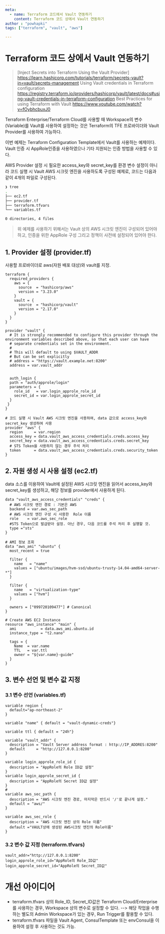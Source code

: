 ```yaml
---
meta:
  - name: Terraform 코드에서 Vault 연동하기
    content: Terraform 코드 상에서 Vault 연동하기
author : "powhapki"
tags: ["terraform", "vault", "aws"]

---
```


# Terraform 코드 상에서 Vault 연동하기

> [Inject Secrets into Terraform Using the Vault Provider] <https://learn.hashicorp.com/tutorials/terraform/secrets-vault?in=vault/secrets-management> 
> Using Vault credentials in Terraform configuration <https://registry.terraform.io/providers/hashicorp/vault/latest/docs#using-vault-credentials-in-terraform-configuration>
> Best Practices for using Terraform with Vault <https://www.youtube.com/watch?v=fOybhcbuxJ0> 

Terraform Enterprise/Terraform Cloud를 사용할 때 Workspace의 변수(Variable)를 Vault를 사용하여 설정하는 것은 Terraform의 TFE 프로바이더와 Vault Provider를 사용하여 가능하다.

이번 예제는 Terraform Configuration Template에서 Vault를 사용하는 예제이다. Vault 인증 시 AppRole인증을 사용하였으나 기타 지원되는 인증 방법을 사용할 수 있다.

AWS Provider 설정 시 필요한 access_key와 secret_key를 환경 변수 설정이 아니라 코드 실행 시 Vault AWS 시크릿 엔진을 사용하도록 구성된 예제로, 코드는 다음과 같이 4개의 파일로 구성된다.

```bash
❯ tree
.
├── ec2.tf
├── provider.tf
├── terraform.tfvars
└── variables.tf

0 directories, 4 files
```

> 위 예제를 사용하기 위해서는 Vault 상의 AWS 시크릿 엔진이 구성되어 있어야 하고, 인증을 위한 AppRole 구성 그리고 정책이 사전에 설정되어 있어야 한다.

## 1. Provider 설정 (provider.tf)
사용할 프로바이더로 aws(자원 배포 대상)와 vault를 지정.


```hcl
terraform {
  required_providers {
    aws = {
      source  = "hashicorp/aws"
      version = "3.23.0"
    }
    vault = {
      source  = "hashicorp/vault"
      version = "2.17.0"
    }
  }
}

provider "vault" {
  # It is strongly recommended to configure this provider through the environment variables described above, so that each user can have
  # separate credentials set in the environment.
  #
  # This will default to using $VAULT_ADDR
  # But can be set explicitly
  # address = "https://vault.example.net:8200"
  address = var.vault_addr

  
  auth_login {
  path = "auth/approle/login"
  parameters = {
    role_id   = var.login_approle_role_id
    secret_id = var.login_approle_secret_id
  }
 }
}

# 코드 실행 시 Vault AWS 시크릿 엔진을 사용하여, data 값으로 access_key와 secret_key 생성하여 사용
provider "aws" {
  region     = var.region
  access_key = data.vault_aws_access_credentials.creds.access_key
  secret_key = data.vault_aws_access_credentials.creds.secret_key
  # STS Token을 사용하지 않는 경우 주석 처리
  token      = data.vault_aws_access_credentials.creds.security_token
}

```

## 2. 자원 생성 시 사용 설정 (ec2.tf)
data 소스를 이용하여 Vault에 설정된 AWS 시크릿 엔진을 읽어서 access_key와 secret_key를 생성하고, 해당 정보를 provider에서 사용하게 된다.

```hcl
data "vault_aws_access_credentials" "creds" {
  # AWS 시크릿 엔진 경로 : 기본은 AWS
  backend = var.aws_sec_path
  # AWS 시크릿 엔진 구성 시 사용한  Role 이름
  role    = var.aws_sec_role
  #STS Token으로 발급받아 설정. 아닌 경우, 다음 코드를 주석 처리 후 실행할 것.
  type ="sts"
}

# AMI 정보 조회
data "aws_ami" "ubuntu" {
  most_recent = true

  filter {
    name   = "name"
    values = ["ubuntu/images/hvm-ssd/ubuntu-trusty-14.04-amd64-server-*"]
  }

  filter {
    name   = "virtualization-type"
    values = ["hvm"]
  }

  owners = ["099720109477"] # Canonical
}

# Create AWS EC2 Instance
resource "aws_instance" "main" {
  ami           = data.aws_ami.ubuntu.id
  instance_type = "t2.nano"

  tags = {
    Name  = var.name
    TTL   = var.ttl
    owner = "${var.name}-guide"
  }
}
```

## 3. 변수 선언 및 변수 값 지정
### 3.1 변수 선언 (variables.tf)


```hcl
variable region {
  default="ap-northeast-2"
}

variable "name" { default = "vault-dynamic-creds"}

variable ttl { default = "24h"}

variable "vault_addr" {
  description = "Vault Server address format : http://IP_ADDRES:8200"
  default     = "http://127.0.0.1:8200"
}

variable login_approle_role_id {
  description = "AppRole의 Role ID값 설정"
}
variable login_approle_secret_id {
  description = "AppRole의 Secret ID값 설정"
}
# 
variable aws_sec_path {
  description = "AWS 시크릿 엔진 경로, 마지막은 반드시 '/'로 끝나게 설정."
  default = "aws/"
}

variable aws_sec_role {
  description = "AWS 시크릿 엔진 상의 Role 이름"
  default ="VAULT상에 생성된 AWS시크릿 엔진의 Role이름"
}
```

### 3.2 변수 값 지정 (terraform.tfvars)

```hcl
vault_addr="http://127.0.0.1:8200" 
login_approle_role_id="AppRole의 Role_ID값"
login_approle_secret_id="AppRole의 Secret_ID값" 

```

# 개선 아이디어
- terraform.tfvars 상의 Role_ID, Secret_ID값은 Terraform Cloud/Enterprise를 사용하는 경우, Workspace 상의 변수로 설정할 수 있다. --> 해당 작업을 수행하는 별도의 Admin Workspace가 있는 경우, Run Trigger를 활용할 수 있다.
- terraform.tfvars 파일을 Vault Agent, ConsulTemplate 또는 envConsul을 이용하여 설정 후 사용하는 것도 가능.



